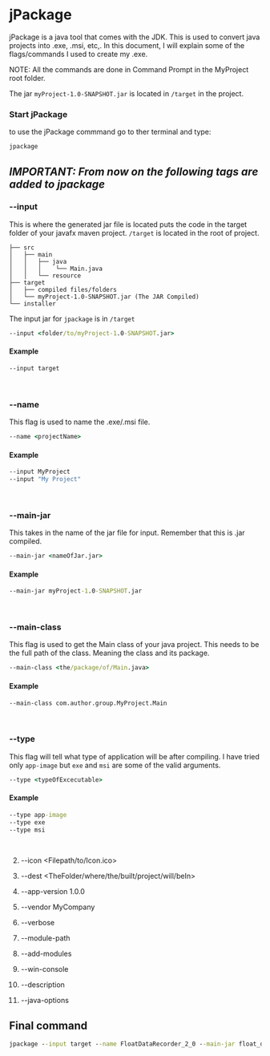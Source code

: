 
# jPackage

jPackage is a java tool that comes with the JDK. This is used to convert java projects into .exe, .msi,
etc,. In this document, I will explain some of the flags/commands I used to create my .exe.

NOTE: All the commands are done in Command Prompt in the MyProject root folder.

The jar `myProject-1.0-SNAPSHOT.jar` is located in `/target` in the project.

### Start jPackage
to use the jPackage commmand go to ther terminal and type:
```cmd
jpackage
```

## **_IMPORTANT: From now on the following tags are added to jpackage_**

### --input
This is where the generated jar file is located puts the code in the target folder of your javafx maven project. `/target` is located in the root of project.
```
├── src
│   ├── main
│   │   ├── java
│   │   │    └── Main.java
│   │   └── resource
├── target
│   ├── compiled files/folders
│   └── myProject-1.0-SNAPSHOT.jar (The JAR Compiled)
└── installer
```
The input jar for `jpackage` is in `/target`
```cmd
--input <folder/to/myProject-1.0-SNAPSHOT.jar>
```
#### Example
```cmd
--input target
```
<br>

### --name
This flag is used to name the .exe/.msi file.
```cmd
--name <projectName>
```
#### Example
```cmd
--input MyProject
--input "My Project"
```
<br>

### --main-jar
This takes in the name of the jar file for input. Remember that this is .jar compiled.
```cmd
--main-jar <nameOfJar.jar>
```
#### Example
```cmd
--main-jar myProject-1.0-SNAPSHOT.jar
```
<br>

### --main-class
This flag is used to get the Main class of your java project. This needs to be the full path of the class. Meaning the class and its package.
```cmd
--main-class <the/package/of/Main.java>
```
#### Example
```cmd
--main-class com.author.group.MyProject.Main
```
<br>

### --type
This flag will tell what type of application will be after compiling. I have tried only `app-image` but `exe` and `msi` are some of the valid arguments.
```cmd
--type <typeOfExcecutable>
```
#### Example
```cmd
--type app-image
--type exe
--type msi
```
<br>

2. --icon <Filepath/to/Icon.ico>

2. --dest <TheFolder/where/the/built/project/will/beIn>

2. --app-version 1.0.0

2. --vendor MyCompany

2. --verbose

2. --module-path

2. --add-modules

2. --win-console

2. --description

2. --java-options

## Final command
```cmd
jpackage --input target --name FloatDataRecorder_2_0 --main-jar float_data_recorder_2-1.0-SNAPSHOT.jar --main-class com.alphagen.studio.float_data_recorder_2.Launcher --type app-image --icon D:\College\Clubs\Miramar_Engineering_Club\float_data_recorder_2_icon.ico --dest installer --app-version 2.0.0 --vendor MiramarWaterJets --verbose --module-path "C:\development\java\lib\javafx-sdk-23.0.1\lib;C:\development\java\lib\jSerialComm_v_2_11_2" --add-modules javafx.controls,javafx.fxml,javafx.graphics,java.desktop,javafx.swing,com.fazecast.jSerialComm --win-console --description "MateROV Float Data Recorder" --java-options "-Dprism.order=sw -Dprism.verbose=true -Djava.library.path=C:\development\java\lib\javafx-sdk-23.0.1\bin"
```
